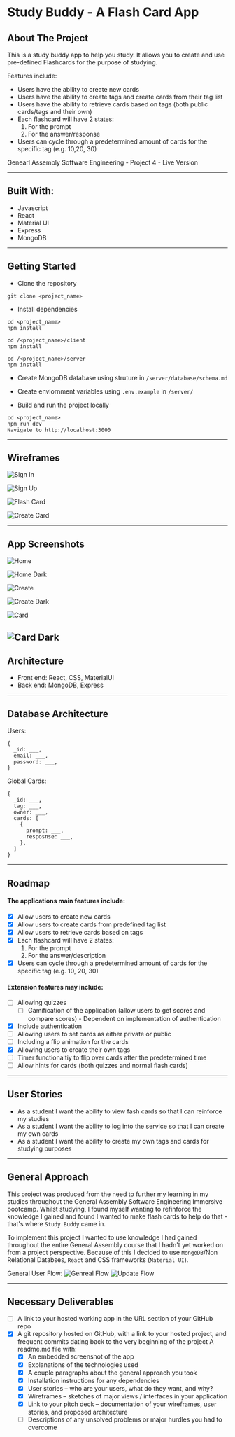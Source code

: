 # Study Buddy - A Flash Card App

## About The Project
This is a study buddy app to help you study. It allows you to create and use pre-defined Flashcards for the purpose of studying.

Features include:
* Users have the ability to create new cards
* Users have the ability to create tags and create cards from their tag list
* Users have the ability to retrieve cards based on tags (both public cards/tags and their own)
* Each flashcard will have 2 states:
  1. For the prompt
  2. For the answer/response
* Users can cycle through a predetermined amount of cards for the specific tag (e.g. 10,20, 30)

Genearl Assembly Software Engineering - Project 4 - Live Version

---

## Built With:
  * Javascript
  * React
  * Material UI
  * Express
  * MongoDB

---

## Getting Started
* Clone the repository
```
git clone <project_name>
```

* Install dependencies
```
cd <project_name>
npm install

cd /<project_name>/client
npm install

cd /<project_name>/server
npm install
```
* Create MongoDB database using struture in `/server/database/schema.md`

* Create enviornment variables using `.env.example` in `/server/`

* Build and run the project locally
```
cd <project_name>
npm run dev
Navigate to http://localhost:3000
```


---

## Wireframes

![Sign In](/assets/wireframe_sign-in.png)

![Sign Up](/assets//wireframe_sign-up.png)

![Flash Card](/assets/wireframe_flash-cards.png)

![Create Card](/assets/wireframe_create-card.png)


---
## App Screenshots
![Home](/assets/app_home.png)

![Home Dark](/assets//app_home-dark.png)

![Create](/assets/app_create.png)

![Create Dark](/assets/app_create-dark.png)

![Card](/assets/app_card.png)

![Card Dark](/assets/app_card-dark.png)
---
## Architecture
* Front end: React, CSS, MaterialUI
* Back end: MongoDB, Express

---

## Database Architecture
Users:
```
{
  _id: ___,
  email: ___,
  password: ___,
}
```

Global Cards:
```
{
  _id: ___,
  tag: ___,
  owner: ___,
  cards: [
    {
      prompt: ___,
      resposnse: ___,
    },
  ]
}
```
---

## Roadmap
#### The applications main features include:
- [x] Allow users to create new cards
- [x] Allow users to create cards from predefined tag list
- [x] Allow users to retrieve cards based on tags
- [x] Each flashcard will have 2 states:
  1. For the prompt
  2. For the answer/description
- [x] Users can cycle through a predetermined amount of cards for the specific tag (e.g. 10, 20, 30)

#### Extension features may include:
- [ ] Allowing quizzes
  - [ ] Gamification of the application (allow users to get scores and compare scores) - Dependent on implementation of authentication
- [x] Include authentication
- [ ] Allowing users to set cards as either private or public
- [ ] Including a flip animation for the cards
- [x] Allowing users to create their own tags
- [ ] Timer functionaltiy to flip over cards after the predetermined time
- [ ] Allow hints for cards (both quizzes and normal flash cards)

---
## User Stories
* As a student I want the ability to view fash cards so that I can reinforce my studies
* As a student I want the ability to log into the service so that I can create my own cards
* As a student I want the ability to create my own tags and cards for studying purposes

---
## General Approach
This project was produced from the need to further my learning in my studies throughout the General Assembly Software Engineering Immersive bootcamp. Whilst studying, I found myself wanting to refinforce the knowledge I gained and found I wanted to make flash cards to help do that - that's where `Study Buddy` came in.

To implement this project I wanted to use knowledge I had gained throughout the entire General Assembly course that I hadn't yet worked on from a project perspective. Because of this I decided to use `MongoDB`/Non Relational Databses, `React` and CSS frameworks (`Material UI`).

General User Flow:
![Genreal Flow](/assets/general-approach_basic-flow.png)
![Update Flow](/assets/general-approach_update-flow.png)


---

## Necessary Deliverables
- [ ] A link to your hosted working app in the URL section of your GitHub repo
- [x] A git repository hosted on GitHub, with a link to your hosted project, and frequent commits dating back to the very beginning of the project
A readme.md file with:
  - [x] An embedded screenshot of the app
  - [x] Explanations of the technologies used
  - [x] A couple paragraphs about the general approach you took
  - [x] Installation instructions for any dependencies
  - [x] User stories – who are your users, what do they want, and why?
  - [x] Wireframes – sketches of major views / interfaces in your application
  - [x] Link to your pitch deck – documentation of your wireframes, user stories, and proposed architecture
  - [ ] Descriptions of any unsolved problems or major hurdles you had to overcome
